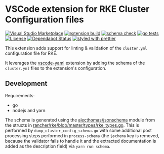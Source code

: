 # VSCode extension for RKE Cluster Configuration files

[![Visual Studio Marketplace](https://img.shields.io/visual-studio-marketplace/v/dancermak.vscode-rke-cluster-config)](https://marketplace.visualstudio.com/items?itemName=dancermak.vscode-rke-cluster-config)
[![extension build](https://img.shields.io/github/workflow/status/dcermak/vscode-rke-cluster-config/extension?label=extension%20build)](https://github.com/dcermak/vscode-rke-cluster-config/actions/workflows/extension.yml)
[![schema check](https://img.shields.io/github/workflow/status/dcermak/vscode-rke-cluster-config/schema?label=schema%20check)](https://github.com/dcermak/vscode-rke-cluster-config/actions/workflows/schema.yml)
[![go tests](https://img.shields.io/github/workflow/status/dcermak/vscode-rke-cluster-config/go?label=go%20test)](https://github.com/dcermak/vscode-rke-cluster-config/actions/workflows/go.yml)
[![License](https://img.shields.io/badge/license-MIT-brightgreen.svg)](https://github.com/dcermak/vscode-rke-cluster-config/blob/main/LICENSE)
[![Dependabot Status](https://api.dependabot.com/badges/status?host=github&repo=dcermak/vscode-rke-cluster-config)](https://dependabot.com)
[![styled with prettier](https://img.shields.io/badge/styled_with-prettier-ff69b4.svg)](https://github.com/prettier/prettier)

This extension adds support for linting & validation of the `cluster.yml`
configuration file for RKE.

It leverages the
[vscode-yaml](https://marketplace.visualstudio.com/items?itemName=redhat.vscode-yaml)
extension by adding the schema of the `cluster.yml` files to the extension's
configuration.


## Development

Requirements:

- go
- nodejs and yarn


The schema is generated using the
[alecthomas/jsonschema](https://github.com/alecthomas/jsonschema) module from
the structs in
[rancher/rke/blob/master/types/rke_types.go](https://github.com/rancher/rke/blob/master/types/rke_types.go). This
is performed by `dump_cluster_config_schema.go` with some additional post
processing steps performed in `process-schema` (the `$schema` key is removed,
because the validator fails to handle it and the extracted documentation is
added as the description field) via `yarn run schema`.
